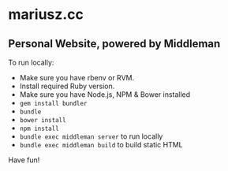 # mariusz.cc
## Personal Website, powered by Middleman

To run locally:

- Make sure you have rbenv or RVM.
- Install required Ruby version.
- Make sure you have Node.js, NPM & Bower installed
- `gem install bundler`
- `bundle`
- `bower install`
- `npm install`
- `bundle exec middleman server` to run locally
- `bundle exec middleman build` to build static HTML

Have fun!
